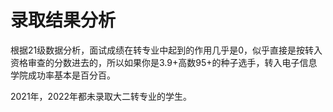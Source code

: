 # 录取结果分析

根据21级数据分析，面试成绩在转专业中起到的作用几乎是0，似乎直接是按转入资格审查的分数进去的，所以如果你是3.9+高数95+的种子选手，转入电子信息学院成功率基本是百分百。

2021年，2022年都未录取大二转专业的学生。